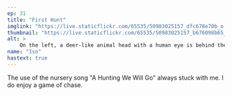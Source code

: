 ```yaml
---
ep: 31
title: "First Hunt"
imglink: "https://live.staticflickr.com/65535/50983025157_dfc678e70b_o.jpg"
thumbnail: "https://live.staticflickr.com/65535/50983025157_b676098b65_q.jpg"
alt: >
    On the left, a deer-like animal head with a human eye is behind the barrel of a shotgun. The shotgun has &quot;HUNTERS&quot; written on it below the head. The right shows a human with sharp teeth, and eyes that glare and distort into a diamond. The text &quot;Tomorrow will be a good day for a RUN&quot; is written on top.
name: "Iso"
hastext: true
---
```

The use of the nursery song "A Hunting We Will Go" always stuck with me. I do enjoy a game of chase.